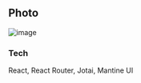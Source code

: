 ## Photo
![image](https://user-images.githubusercontent.com/75113766/223066104-80524c47-1507-415d-87dc-f0d08ac912d0.png)

### Tech
React, React Router, Jotai, Mantine UI
